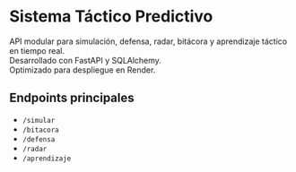 # Sistema Táctico Predictivo

API modular para simulación, defensa, radar, bitácora y aprendizaje táctico en tiempo real.  
Desarrollado con FastAPI y SQLAlchemy.  
Optimizado para despliegue en Render.

## Endpoints principales

- `/simular`
- `/bitacora`
- `/defensa`
- `/radar`
- `/aprendizaje`